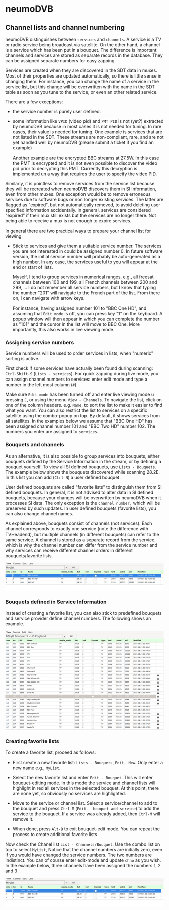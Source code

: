 # neumoDVB #

## Channel lists and channel numbering ##

neumoDVB distinguishes between `services` and `channels`. A service is a TV or radio
service being broadcast via satellite. On the other hand, a channel is a service which has been
put in a bouquet. The difference is important: channels and services are stored as separate
records in the database. They can be assigned separate numbers for easy zapping.

Services are created when they are discovered in the SDT data in muxes. Most of their properties
are updated automatically, so there is little sense in changing them. For instance, you can change
the name of a service in the service list, but this change will be overwritten with the name in the
SDT table as soon as you tune to the service, or even an other related service.

There are a few exceptions:

* the service number is purely user defined.
* some information like `VPID` (video pid) and `PMT PID` is not (yet?) extracted by neumoDVB because
  in most cases it is not needed for tuning. In rare cases, their value
  is needed for tuning. One example is services that are not listed in the SDT. These streams are non-compliant,
  rare,  and are not yet handled well by neumoDVB (please submit a ticket if you find an example)

  Another example are the encrypted BBC streams at 27.5W. In this case the PMT is encrypted and it is not
  even possible to discover the video pid prior to decrypting this PMT. Currently this decryption is implemented
  un a way that requires the user to specify the video PID.

Similarly, it is pointless to remove services from the service list because they will be recreated when neumoDVB
discovers them in SI information, even from other muxes. One exception would be to remove erroneous services
due to software bugs or non longer existing services. The latter are flagged as "expired", but not automatically
removed, to avoid deleting user specified information accidentally. In general, services are considered "expired"
if their mux still exists but the services are no longer there. Not being able to receive a mux is not enough
to expire services.


In general there are two practical ways to prepare your channel list for viewing

* Stick to services and give them a suitable service number. The services you are not interested in
  could be assigned number 0. In future software version, the initial service number will probably
  be auto-generated as a high number. In any case, the services useful to you will appear at the end
  or start of lists.

  Myself, I tend to group services in numerical ranges, e.g., all freesat channels
  between 100 and 199, all French channels between 200 and 299, ...  I do not remember all service
  numbers, but I know that typing the number "201" will navigate to the French part of the list. From
  there on, I can navigate with arrow keys.

  For instance, having assigned number 101 to "BBC One HD", and assuming that `Edit mode` is off, you
  can press key "1" on the keyboard. A popup window will then appear in which you can complete the number
  as "101" and the cursor in the list will move to BBC One. More importantly, this also works in live viewing
  mode.


### Assigning service numbers ###

Service numbers will be used to order services in lists, when "numeric" sorting is active.

First check if some services have actually been found during scanning: `Ctrl-Shift-S` (`Lists - services`).
For quick zapping during live mode, you can assign channel numbers to services: enter edit mode and type
a number in the left most column (`#`)

Make sure `Edit mode` has been turned off and enter live viewing mode u pressing `C`, or using the menu
`View - Channels`. To navigate the list, click on one of the column headers. e.g. `Name`,  to sort the list
to make it easier to find what you want. You can also restrict the list to services on a specific satellite
using the combo-popup on top. By default, it shows services from all satellites.
In the examples below we assume that "BBC One HD" has been assigned
channel number 101 and "BBC Two HD" number 102. The numbers you enter are assigned to `services`.


### Bouquets and channels ###

As an alternative, it is also possible to group services into bouquets, either bouquets defined
by the Service Information in the stream, or by defining a bouquet yourself.
To view all SI defined bouquets, use `Lists - Bouquets`. The example below shows the bouquets discovered
while scanning 28.2E. In this list you can add (`Ctrl-N`) a user defined bouquet.


User defined bouquets are called "favorite lists" to distinguish them from SI defined bouquets.
In general, it is not advised to alter data in SI defined bouquets, because your changes will be
overwritten by neumoDVB when it processes SI data. The only exception is the `channel number,`  which
will be preserved by such updates. In user defined bouquets (favorite lists), you can also change
channel names.


As explained above, bouquets consist of channels (not services). Each channel corresponds to exactly
one service (note the difference with TVHeadend), but multiple channels (in different bouquets)
can refer to the same service. A channel is stored as a separate record from the service, which is
why the channel number can differ from the service number and why services can receive different
channel orders in different bouquets/favorite lists.

![Bouquets](images/favorite_list.png)


### Bouquets defined in Service Information ###

Instead of creating a favorite list, you can also stick to predefined bouquets and service provider
define channel numbers. The following shows an example.

![Bouquets](images/bouquet.png)



### Creating favorite lists ###
To create a favorite list, proceed as follows:

* First create a new favorite list: `Lists - Bouquets`, `Edit- New`. Only enter a new name e.g., `MyList`.

* Select the new favorite list and enter `Edit - Bouquet`. This will enter bouquet-editing mode. In this mode
the service and channel lists will highlight in red all services in the selected bouquet. At this point, there are
none yet, so obviously no services are highlighted.

* Move to the service or channel list. Select a service/channel to add to the bouquet and press
`Ctrl-M` (`Edit - bouquet add service`) to add the service to the bouquet. If a service was already
added, then `Ctrl-M` will remove it.

* When done, press `Alt-B` to exit bouquet-edit mode. You can repeat the process to create additional
favorite lists

Now check the Chanel list `List - Channels/Bouquet`. Use the combo list on top to select `MyList`,
Notice that the channel numbers are initially zero, even if you would have changed the service numbers.
The two numbers are indistinct. You can of course enter edit-mode and update `chno` as you wish.
In the example below, three channels have been assigned the numbers 1, 2 and 3

![Favorite list](images/favorite_list.png)
